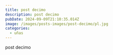 ```yaml
---
title: post decimo
description: post decimo
pubDate: 2024-09-09T21:10:35.014Z
image: /images/posts-images/post-decimo/pl.jpg
categories:
  - uñas
---
```

post decimo